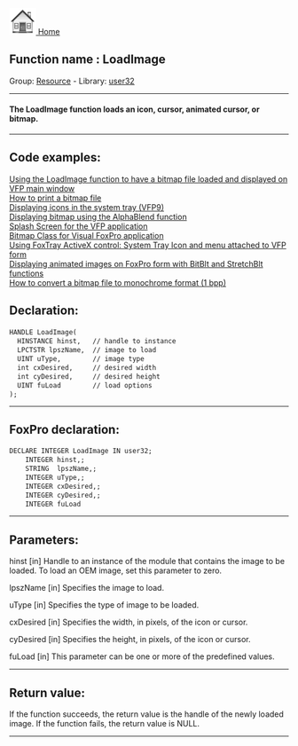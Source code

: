 [<img src="../../images/home.png"> Home ](https://github.com/VFPX/Win32API)  

## Function name : LoadImage
Group: [Resource](../../functions_group.md#Resource)  -  Library: [user32](../../Libraries.md#user32)  
***  


#### The LoadImage function loads an icon, cursor, animated cursor, or bitmap.
***  


## Code examples:
[Using the LoadImage function to have a bitmap file loaded and displayed on VFP main window](../../samples/sample_210.md)  
[How to print a bitmap file](../../samples/sample_211.md)  
[Displaying icons in the system tray (VFP9)](../../samples/sample_235.md)  
[Displaying bitmap using the AlphaBlend function](../../samples/sample_293.md)  
[Splash Screen for the VFP application](../../samples/sample_294.md)  
[Bitmap Class for Visual FoxPro application](../../samples/sample_295.md)  
[Using FoxTray ActiveX control: System Tray Icon and menu attached to VFP form](../../samples/sample_336.md)  
[Displaying animated images on FoxPro form with BitBlt and StretchBlt functions](../../samples/sample_355.md)  
[How to convert a bitmap file to monochrome format (1 bpp)](../../samples/sample_493.md)  

## Declaration:
```foxpro  
HANDLE LoadImage(
  HINSTANCE hinst,   // handle to instance
  LPCTSTR lpszName,  // image to load
  UINT uType,        // image type
  int cxDesired,     // desired width
  int cyDesired,     // desired height
  UINT fuLoad        // load options
);  
```  
***  


## FoxPro declaration:
```foxpro  
DECLARE INTEGER LoadImage IN user32;
	INTEGER hinst,;
	STRING  lpszName,;
	INTEGER uType,;
	INTEGER cxDesired,;
	INTEGER cyDesired,;
	INTEGER fuLoad  
```  
***  


## Parameters:
hinst 
[in] Handle to an instance of the module that contains the image to be loaded. To load an OEM image, set this parameter to zero. 

lpszName 
[in] Specifies the image to load. 

uType 
[in] Specifies the type of image to be loaded. 

cxDesired 
[in] Specifies the width, in pixels, of the icon or cursor. 

cyDesired 
[in] Specifies the height, in pixels, of the icon or cursor. 

fuLoad 
[in] This parameter can be one or more of the predefined values.   
***  


## Return value:
If the function succeeds, the return value is the handle of the newly loaded image. If the function fails, the return value is NULL.  
***  

